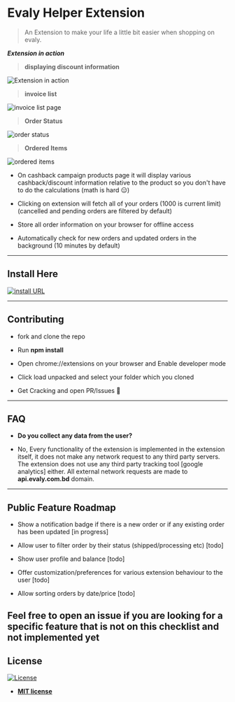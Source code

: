 # Evaly Helper Extension

> An Extension to make your life a little bit easier when shopping on evaly.

**_Extension in action_**

> **displaying discount information**

![Extension in action](https://i.imgur.com/OXKj2a0.png)

> **invoice list**

![invoice list page](https://i.imgur.com/JwKDEUI.png)

> **Order Status**

![order status](https://i.imgur.com/BCOgT3P.png)

> **Ordered Items**

![ordered items](https://i.imgur.com/qPecWrS.png)

- On cashback campaign products page it will display various cashback/discount information relative to the product so you don't have to do the calculations (math is hard 😑)

* Clicking on extension will fetch all of your orders (1000 is current limit) (cancelled and pending orders are filtered by default)

- Store all order information on your browser for offline access

* Automatically check for new orders and updated orders in the background (10 minutes by default)

---

## Install Here

[![install URL](https://developer.chrome.com/webstore/images/ChromeWebStore_BadgeWBorder_v2_206x58.png)](https://chrome.google.com/webstore/detail/evaly-cashback-calculator/kpleomdolbcdmcngkodgikkhkamjajjl)

---

## Contributing

- fork and clone the repo

* Run **npm install**

- Open chrome://extensions on your browser and Enable developer mode

* Click load unpacked and select your folder which you cloned

- Get Cracking and open PR/Issues 👏

---

## FAQ

- **Do you collect any data from the user?**

* No, Every functionality of the extension is implemented in the extension itself, it does not make any network request to any third party servers. The extension does not use any third party tracking tool [google analytics] either. All external network requests are made to **api.evaly.com.bd** domain.

---

## Public Feature Roadmap

- Show a notification badge if there is a new order or if any existing order has been updated [in progress]

* Allow user to filter order by their status (shipped/processing etc) [todo]

- Show user profile and balance [todo]

* Offer customization/preferences for various extension behaviour to the user [todo]

- Allow sorting orders by date/price [todo]

## **Feel free to open an issue if you are looking for a specific feature that is not on this checklist and not implemented yet**

## License

[![License](http://img.shields.io/:license-mit-blue.svg?style=flat-square)](http://badges.mit-license.org)

- **[MIT license](http://opensource.org/licenses/mit-license.php)**

